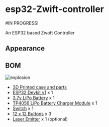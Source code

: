 # esp32-Zwift-controller


#IN PROGRESS!  

An ESP32 based Zwoft Controller

## Appearance


## BOM

![explosion](./media/explosion.png)

- [3D Printed case and parts](https://a360.co/2NFupAk)
- [ESP32 Devkit v1](https://item.taobao.com/item.htm?spm=a1z09.2.0.0.76d12e8dVNq61T&id=563668634893&_u=e10f2ti56b4) x 1
- [3.7v LiPo Battery](https://item.taobao.com/item.htm?spm=a1z09.2.0.0.76d12e8dVNq61T&id=523205607530&_u=e10f2ti89d2) x 1
- [TP4056 LiPo Battery Charger Module](https://item.taobao.com/item.htm?spm=a1z09.2.0.0.76d12e8dVNq61T&id=522583198103&_u=e10f2tid961) x 1
- [Switch](https://item.taobao.com/item.htm?spm=a1z09.2.0.0.76d12e8dVNq61T&id=522555847475&_u=e10f2ti034e) x 1
- [12 x 12 Buttons](https://item.taobao.com/item.htm?spm=a1z09.2.0.0.76d12e8dVNq61T&id=566514301427&_u=e10f2tie2b7) x 3
- [Laser Emitter](https://item.taobao.com/item.htm?spm=a1z09.2.0.0.76d12e8dVNq61T&id=522576364570&_u=e10f2tidee6) x 1 (optional)
